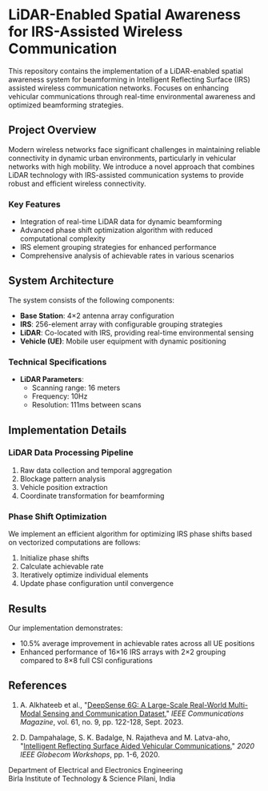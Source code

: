 # LiDAR-Enabled Spatial Awareness for IRS-Assisted Wireless Communication

This repository contains the implementation of a LiDAR-enabled spatial awareness system for beamforming in Intelligent Reflecting Surface (IRS) assisted wireless communication networks. Focuses on enhancing vehicular communications through real-time environmental awareness and optimized beamforming strategies.

## Project Overview

Modern wireless networks face significant challenges in maintaining reliable connectivity in dynamic urban environments, particularly in vehicular networks with high mobility. We introduce a novel approach that combines LiDAR technology with IRS-assisted communication systems to provide robust and efficient wireless connectivity.

### Key Features

- Integration of real-time LiDAR data for dynamic beamforming
- Advanced phase shift optimization algorithm with reduced computational complexity
- IRS element grouping strategies for enhanced performance
- Comprehensive analysis of achievable rates in various scenarios

## System Architecture

The system consists of the following components:

- **Base Station**: 4×2 antenna array configuration
- **IRS**: 256-element array with configurable grouping strategies
- **LiDAR**: Co-located with IRS, providing real-time environmental sensing
- **Vehicle (UE)**: Mobile user equipment with dynamic positioning

### Technical Specifications

- **LiDAR Parameters**:
  - Scanning range: 16 meters
  - Frequency: 10Hz
  - Resolution: 111ms between scans

## Implementation Details

### LiDAR Data Processing Pipeline

1. Raw data collection and temporal aggregation
2. Blockage pattern analysis
3. Vehicle position extraction
4. Coordinate transformation for beamforming

### Phase Shift Optimization

We implement an efficient algorithm for optimizing IRS phase shifts based on vectorized computations are follows:

1. Initialize phase shifts
2. Calculate achievable rate
3. Iteratively optimize individual elements
4. Update phase configuration until convergence

## Results

Our implementation demonstrates:

- 10.5% average improvement in achievable rates across all UE positions
- Enhanced performance of 16×16 IRS arrays with 2×2 grouping compared to 8×8 full CSI configurations

## References

1. A. Alkhateeb et al., "[DeepSense 6G: A Large-Scale Real-World Multi-Modal Sensing and Communication Dataset](https://doi.org/10.1109/MCOM.006.2200730)," *IEEE Communications Magazine*, vol. 61, no. 9, pp. 122-128, Sept. 2023.

2. D. Dampahalage, S. K. Badalge, N. Rajatheva and M. Latva-aho, "[Intelligent Reflecting Surface Aided Vehicular Communications](https://doi.org/10.1109/GCWkshps50303.2020.9367569)," *2020 IEEE Globecom Workshops*, pp. 1-6, 2020.



Department of Electrical and Electronics Engineering  
Birla Institute of Technology & Science Pilani, India
